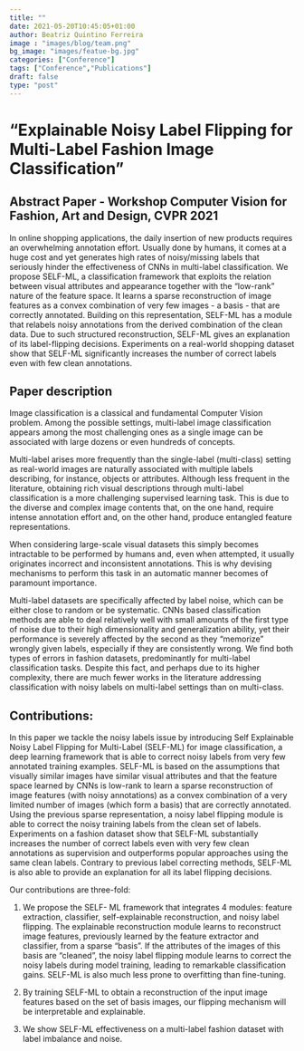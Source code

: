 ```yaml
---
title: ""
date: 2021-05-20T10:45:05+01:00
author: Beatriz Quintino Ferreira
image : "images/blog/team.png"
bg_image: "images/featue-bg.jpg"
categories: ["Conference"]
tags: ["Conference","Publications"]
draft: false
type: "post"
---
```


# “Explainable Noisy Label Flipping for Multi-Label Fashion Image Classification”
## Abstract Paper - Workshop Computer Vision for Fashion, Art and Design, CVPR 2021

	
					
In online shopping applications, the daily insertion of new products requires an overwhelming annotation effort. Usually done by humans, it comes at a huge cost and yet generates high rates of noisy/missing labels that seriously hinder the effectiveness of CNNs in multi-label classification. We propose SELF-ML, a classification framework that exploits the relation between visual attributes and appearance together with the “low-rank” nature of the feature space. It learns a sparse reconstruction of image features as a convex combination of very few images - a basis - that are correctly annotated. Building on this representation, SELF-ML has a module that relabels noisy annotations from the derived combination of the clean data. Due to such structured reconstruction, SELF-ML gives an explanation of its label-flipping decisions. Experiments on a real-world shopping dataset show that SELF-ML significantly increases the number of correct labels even with few clean annotations. 
				

## Paper description

Image classification is a classical and fundamental Computer Vision problem. Among the possible settings, multi-label image classification appears among the most challenging ones as a single image can be associated with large dozens or even hundreds of concepts. 

Multi-label arises more frequently than the single-label (multi-class) setting as real-world images are naturally associated with multiple labels describing, for instance, objects or attributes. Although less frequent in the literature, obtaining rich visual descriptions through multi-label classification is a more challenging supervised learning task. This is due to the diverse and complex image contents that, on the one hand, require intense annotation effort and, on the other hand, produce entangled feature representations.

When considering large-scale visual datasets this simply becomes intractable to be performed by humans and, even when attempted, it usually originates incorrect and inconsistent annotations. This is why devising mechanisms to perform this task in an automatic manner becomes of paramount importance.  	 	 							

Multi-label datasets are specifically affected by label noise, which can be either close to random or be systematic. CNNs based classification methods are able to deal relatively well with small amounts of the first type of noise due to their high dimensionality and generalization ability, yet their performance is severely affected by the second as they “memorize” wrongly given labels, especially if they are consistently wrong. We find both types of errors in fashion datasets, predominantly for multi-label classification tasks. Despite this fact, and perhaps due to its higher complexity, there are much fewer works in the literature addressing classification with noisy labels on multi-label settings than on multi-class. 			
		
## Contributions:

In this paper we tackle the noisy labels issue by introducing Self Explainable Noisy Label Flipping for Multi-Label (SELF-ML) for image classification, a deep learning framework that is able to correct noisy labels from very few annotated training examples. SELF-ML is based on the assumptions that visually similar images have similar visual attributes and that the feature space learned by CNNs is low-rank to learn a sparse reconstruction of image features (with noisy annotations) as a convex combination of a very limited number of images (which form a basis) that are correctly annotated. Using the previous sparse representation, a noisy label flipping module is able to correct the noisy training labels from the clean set of labels. Experiments on a fashion dataset show that SELF-ML substantially increases the number of correct labels even with very few clean annotations as supervision and outperforms popular approaches using the same clean labels. Contrary to previous label correcting methods, SELF-ML is also able to provide an explanation for all its label flipping decisions. 		
					
Our contributions are three-fold:

1. We propose the SELF- ML framework that integrates 4 modules: feature extraction, classifier, self-explainable reconstruction, and noisy label flipping. The explainable reconstruction module learns to reconstruct image features, previously learned by the feature extractor and classifier, from a sparse “basis”. If the attributes of the images of this basis are “cleaned”, the noisy label flipping module learns to correct the noisy labels during model training, leading to remarkable classification gains. SELF-ML is also much less prone to overfitting than fine-tuning.

2. By training SELF-ML to obtain a reconstruction of the input image features based on the set of basis images, our flipping mechanism will be interpretable and explainable.

3. We show SELF-ML effectiveness on a multi-label fashion dataset with label imbalance and noise. 

				
			
		

				
			
		




